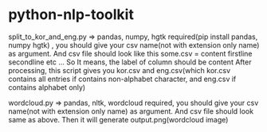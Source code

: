 # python-nlp-toolkit

split_to_kor_and_eng.py => pandas, numpy, hgtk required(pip install pandas, numpy hgtk) , you should give your csv name(not with extension only name) as argument.
And csv file should look like this
some.csv =
content
firstline
secondline
etc
...
So It means, the label of column should be content
After processing, this script gives you kor.csv and eng.csv(which kor.csv contains all entries if contains non-alphabet character, and eng.csv if contains alphabet only)

wordcloud.py => pandas, nltk, wordcloud required, you should give your csv name(not with extension only name) as argument.
And csv file should look same as above.
Then it will generate output.png(wordcloud image)

